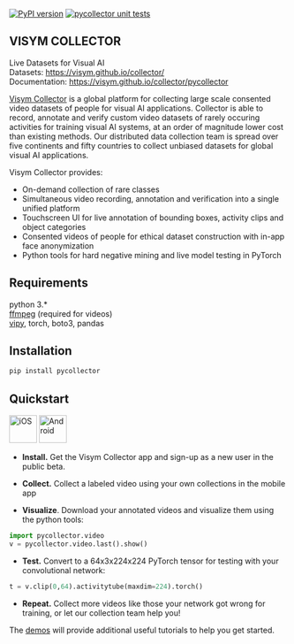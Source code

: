 [![PyPI version](https://badge.fury.io/py/pycollector.svg)](https://badge.fury.io/py/pycollector) [![pycollector unit tests](https://github.com/visym/collector/workflows/pycollector%20unit%20tests/badge.svg)](https://github.com/visym/collector/actions?query=workflow%3A%22pycollector+unit+tests%22)

VISYM COLLECTOR
-------------------

Live Datasets for Visual AI    
Datasets: https://visym.github.io/collector/    
Documentation: https://visym.github.io/collector/pycollector    

[Visym Collector](https://visym.com/collector) is a global platform for collecting large scale consented video datasets of people for visual AI applications. Collector is able to record, annotate and verify custom video datasets of rarely occuring activities for training visual AI systems, at an order of magnitude lower cost than existing methods. Our distributed data collection team is spread over five continents and fifty countries to collect unbiased datasets for global visual AI applications.
   
Visym Collector provides:  

* On-demand collection of rare classes  
* Simultaneous video recording, annotation and verification into a single unified platform  
* Touchscreen UI for live annotation of bounding boxes, activity clips and object categories
* Consented videos of people for ethical dataset construction with in-app face anonymization
* Python tools for hard negative mining and live model testing in PyTorch


Requirements
-------------------
python 3.*    
[ffmpeg](https://ffmpeg.org/download.html) (required for videos)    
[vipy](https://github.com/visym/vipy), torch, boto3, pandas


Installation
-------------------

```python
pip install pycollector
```

Quickstart
-------------------

<a href="https://apps.apple.com/app/id1498077968"><img alt="iOS" src="https://developer.apple.com/app-store/marketing/guidelines/images/badge-download-on-the-app-store.svg" height="50"/></a>  <a href="https://play.google.com/store/apps/details?id=com.visym.collector"><img alt="Android" src="https://upload.wikimedia.org/wikipedia/commons/7/78/Google_Play_Store_badge_EN.svg" height="50"/></a>


* **Install.** Get the Visym Collector app and sign-up as a new user in the public beta.

* **Collect.**  Collect a labeled video using your own collections in the mobile app
* **Visualize**.  Download your annotated videos and visualize them using the python tools:

```python
import pycollector.video
v = pycollector.video.last().show()
```

* **Test.** Convert to a 64x3x224x224 PyTorch tensor for testing with your convolutional network:

```python
t = v.clip(0,64).activitytube(maxdim=224).torch()
```

* **Repeat.**  Collect more videos like those your network got wrong for training, or let our collection team help you!



The [demos](https://github.com/visym/collector/tree/master/demo) will provide additional useful tutorials to help you get started.



